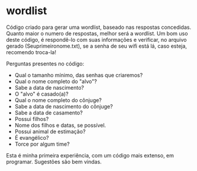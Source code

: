 # wordlist
Código criado para gerar uma wordlist, baseado nas respostas concedidas.
Quanto maior o numero de respostas, melhor será a wordlist.
Um bom uso deste código, é respondê-lo com suas informações e verificar,
no arquivo gerado (Seuprimeironome.txt), se a senha de seu wifi está lá,
caso esteja, recomendo troca-la!

Perguntas presentes no código:
 * Qual o tamanho mínimo, das senhas que criaremos?
 * Qual o nome completo do "alvo"?
 * Sabe a data de nascimento?
 * O "alvo" é casado(a)?
 *    Qual o nome completo do cônjuge?
 *    Sabe a data de nascimento do cônjuge?
 *    Sabe a data de casamento?
 * Possui filhos?
 *    Nome dos filhos e datas, se possível.
 * Possui animal de estimação?
 * É evangélico?
 * Torce por algum time?
  
  
  
  Esta é minha primeira experiência, com um código mais extenso, em programar. Sugestões são bem vindas.
  
